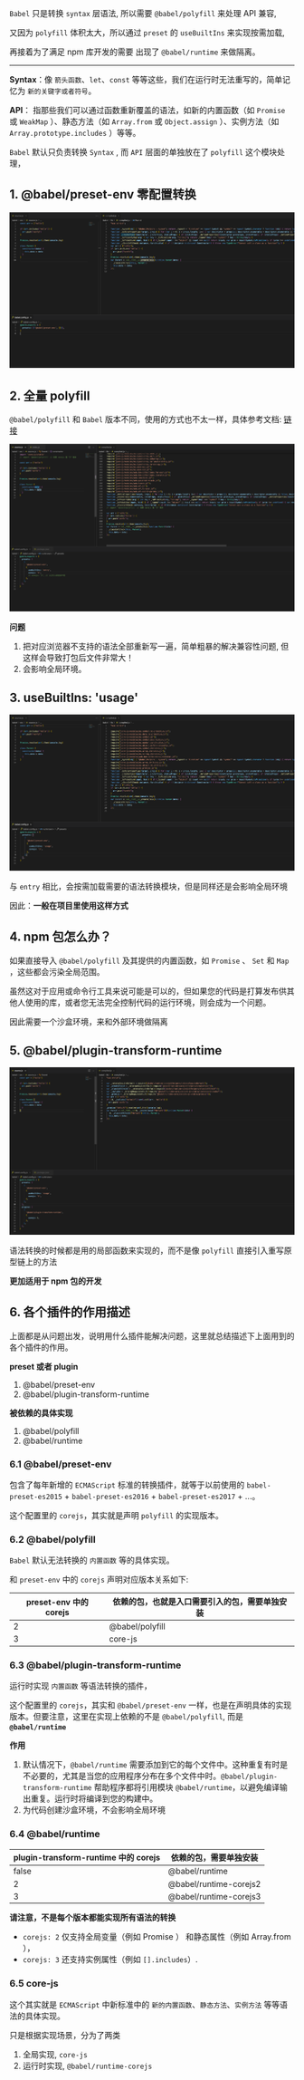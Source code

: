 `Babel` 只是转换 `syntax` 层语法, 所以需要 `@babel/polyfill` 来处理 API 兼容,

又因为 `polyfill` 体积太大，所以通过 `preset` 的 `useBuiltIns` 来实现按需加载,

再接着为了满足 npm 库开发的需要 出现了 `@babel/runtime` 来做隔离。

---

**Syntax**：像 `箭头函数`、`let`、`const` 等等这些，我们在运行时无法重写的，简单记忆为 `新的关键字或者符号`。

**API**： 指那些我们可以通过函数重新覆盖的语法，如新的内置函数（如 `Promise` 或 `WeakMap` ）、静态方法（如 `Array.from` 或 `Object.assign` ）、实例方法（如 `Array.prototype.includes` ）等等。

`Babel` 默认只负责转换 `Syntax` , 而 `API` 层面的单独放在了 `polyfill` 这个模块处理，

## 1. @babel/preset-env 零配置转换

![preset零配置转换](/img/engineering-polyfill/preset.png)

## 2. 全量 polyfill

`@babel/polyfill` 和 `Babel` 版本不同，使用的方式也不太一样，具体参考文档: [链接](https://babeljs.io/docs/babel-polyfill)

![全量polyfill转换](/img/engineering-polyfill/polyfill.png)

**问题**

1. 把对应浏览器不支持的语法全部重新写一遍，简单粗暴的解决兼容性问题, 但这样会导致打包后文件非常大！
2. 会影响全局环境。

## 3. useBuiltIns: 'usage'

![useBuiltIns-usage](/img/engineering-polyfill/useBuiltIns-usage.png)

与 `entry` 相比，会按需加载需要的语法转换模块，但是同样还是会影响全局环境

因此：**一般在项目里使用这样方式**

## 4. npm 包怎么办？

如果直接导入 `@babel/polyfill` 及其提供的内置函数，如 `Promise` 、 `Set` 和 `Map` ，这些都会污染全局范围。

虽然这对于应用或命令行工具来说可能是可以的，但如果您的代码是打算发布供其他人使用的库，或者您无法完全控制代码的运行环境，则会成为一个问题。

因此需要一个沙盒环境，来和外部环境做隔离

## 5. @babel/plugin-transform-runtime

![plugin-transform-runtime](/img/engineering-polyfill/plugin-transform-runtime.png)

语法转换的时候都是用的局部函数来实现的，而不是像 `polyfill` 直接引入重写原型链上的方法

**更加适用于 npm 包的开发**

## 6. 各个插件的作用描述

上面都是从问题出发，说明用什么插件能解决问题，这里就总结描述下上面用到的各个插件的作用。

**preset 或者 plugin**

1. @babel/preset-env
2. @babel/plugin-transform-runtime

**被依赖的具体实现**

1. @babel/polyfill
2. @babel/runtime

### 6.1 @babel/preset-env

包含了每年新增的 `ECMAScript` 标准的转换插件，就等于以前使用的 `babel-preset-es2015` + `babel-preset-es2016` + `babel-preset-es2017` + ...。

这个配置里的 `corejs`，其实就是声明 `polyfill` 的实现版本。

### 6.2 @babel/polyfill

`Babel` 默认无法转换的 `内置函数` 等的具体实现。

和 `preset-env` 中的 `corejs` 声明对应版本关系如下:

| preset-env 中的 corejs | 依赖的包，也就是入口需要引入的包，需要单独安装 |
| ---------------------- | ---------------------------------------------- |
| 2                      | @babel/polyfill                                |
| 3                      | core-js                                        |

### 6.3 @babel/plugin-transform-runtime

运行时实现 `内置函数` 等语法转换的插件，

这个配置里的 `corejs`，其实和 `@babel/preset-env` 一样，也是在声明具体的实现版本。但要注意，这里在实现上依赖的不是 `@babel/polyfill`, 而是 **`@babel/runtime`**

**作用**

1. 默认情况下，`@babel/runtime` 需要添加到它的每个文件中。这种重复有时是不必要的，尤其是当您的应用程序分布在多个文件中时。`@babel/plugin-transform-runtime` 帮助程序都将引用模块 `@babel/runtime`，以避免编译输出重复。运行时将编译到您的构建中。
2. 为代码创建沙盒环境，不会影响全局环境

### 6.4 @babel/runtime

| plugin-transform-runtime 中的 corejs | 依赖的包，需要单独安装 |
| ------------------------------------ | ---------------------- |
| false                                | @babel/runtime         |
| 2                                    | @babel/runtime-corejs2 |
| 3                                    | @babel/runtime-corejs3 |

**请注意，不是每个版本都能实现所有语法的转换**

- `corejs: 2` 仅支持全局变量（例如 Promise ） 和静态属性（例如 Array.from ），
- `corejs: 3` 还支持实例属性（例如 `[].includes`）.

### 6.5 core-js

这个其实就是 `ECMAScript` 中新标准中的 `新的内置函数`、`静态方法`、`实例方法` 等等语法的具体实现。

只是根据实现场景，分为了两类

1. 全局实现, `core-js`
2. 运行时实现, `@babel/runtime-corejs`
